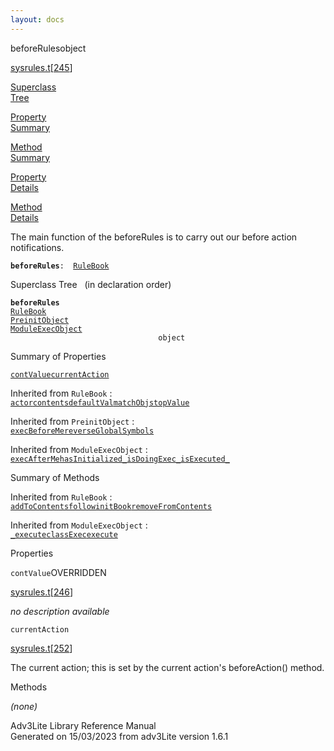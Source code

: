 ```yaml
---
layout: docs
---
```

<span class="title">beforeRules</span><span class="type">object</span>

[sysrules.t](../file/sysrules.t.html)\[[245](../source/sysrules.t.html#245)\]

[Superclass  
Tree](#_SuperClassTree_)

[Property  
Summary](#_PropSummary_)

[Method  
Summary](#_MethodSummary_)

[Property  
Details](#_Properties_)

[Method  
Details](#_Methods_)

<div class="fdesc">

The main function of the beforeRules is to carry out our before action
notifications.

**`beforeRules`**` :   `[`RuleBook`](../object/RuleBook.html)

</div>

<span id="_SuperClassTree_"></span>

<div class="mjhd">

<span class="hdln">Superclass Tree</span>   (in declaration order)

</div>

**`beforeRules`**  
[`RuleBook`](../object/RuleBook.html)  
[`PreinitObject`](../object/PreinitObject.html)  
[`ModuleExecObject`](../object/ModuleExecObject.html)  
`                                 object`  
<span id="_PropSummary_"></span>

<div class="mjhd">

<span class="hdln">Summary of Properties</span>  

</div>

[`contValue`](#contValue)[`currentAction`](#currentAction)

Inherited from `RuleBook` :  
[`actor`](../object/RuleBook.html#actor)[`contents`](../object/RuleBook.html#contents)[`defaultVal`](../object/RuleBook.html#defaultVal)[`matchObj`](../object/RuleBook.html#matchObj)[`stopValue`](../object/RuleBook.html#stopValue)

Inherited from `PreinitObject` :  
[`execBeforeMe`](../object/PreinitObject.html#execBeforeMe)[`reverseGlobalSymbols`](../object/PreinitObject.html#reverseGlobalSymbols)

Inherited from `ModuleExecObject` :  
[`execAfterMe`](../object/ModuleExecObject.html#execAfterMe)[`hasInitialized_`](../object/ModuleExecObject.html#hasInitialized_)[`isDoingExec_`](../object/ModuleExecObject.html#isDoingExec_)[`isExecuted_`](../object/ModuleExecObject.html#isExecuted_)

<span id="_MethodSummary_"></span>

<div class="mjhd">

<span class="hdln">Summary of Methods</span>  

</div>



Inherited from `RuleBook` :  
[`addToContents`](../object/RuleBook.html#addToContents)[`follow`](../object/RuleBook.html#follow)[`initBook`](../object/RuleBook.html#initBook)[`removeFromContents`](../object/RuleBook.html#removeFromContents)



Inherited from `ModuleExecObject` :  
[`_execute`](../object/ModuleExecObject.html#_execute)[`classExec`](../object/ModuleExecObject.html#classExec)[`execute`](../object/ModuleExecObject.html#execute)

<span id="_Properties_"></span>

<div class="mjhd">

<span class="hdln">Properties</span>  

</div>

<span id="contValue"></span>

`contValue`<span class="rem">OVERRIDDEN</span>

[sysrules.t](../file/sysrules.t.html)\[[246](../source/sysrules.t.html#246)\]

<div class="desc">

*no description available*

</div>

<span id="currentAction"></span>

`currentAction`

[sysrules.t](../file/sysrules.t.html)\[[252](../source/sysrules.t.html#252)\]

<div class="desc">

The current action; this is set by the current action's beforeAction()
method.

</div>

<span id="_Methods_"></span>

<div class="mjhd">

<span class="hdln">Methods</span>  

</div>

*(none)*

<div class="ftr">

Adv3Lite Library Reference Manual  
Generated on 15/03/2023 from adv3Lite version 1.6.1

</div>

